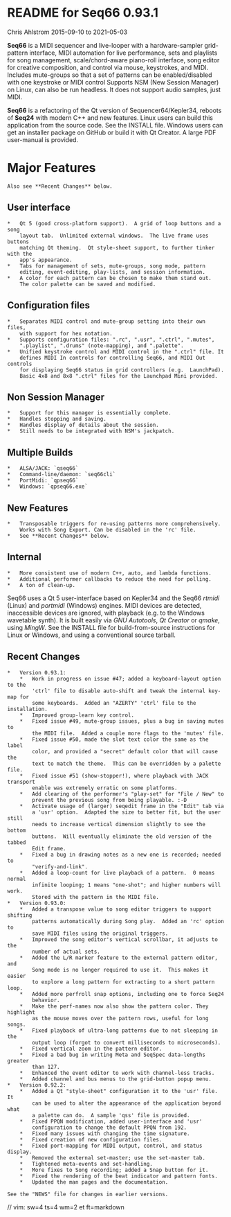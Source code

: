 # README for Seq66 0.93.1

Chris Ahlstrom
2015-09-10 to 2021-05-03

__Seq66__ is a MIDI sequencer and live-looper with a hardware-sampler
grid-pattern interface, MIDI automation for live performance, sets and
playlists for song management, scale/chord-aware piano-roll interface, song
editor for creative composition, and control via mouse, keystrokes, and MIDI.
Includes mute-groups so that a set of patterns can be enabled/disabled with one
keystroke or MIDI control Supports NSM (New Session Manager) on Linux, can also be
run headless.  It does not support audio samples, just MIDI.

__Seq66__ is a refactoring of the Qt version of Sequencer64/Kepler34, reboots
of __Seq24__ with modern C++ and new features.  Linux users can build this
application from the source code.  See the INSTALL file.  Windows users can
get an installer package on GitHub or build it with Qt Creator.  A large PDF
user-manual is provided.

# Major Features

    Also see **Recent Changes** below.

##  User interface

    *   Qt 5 (good cross-platform support).  A grid of loop buttons and a song
        layout tab.  Unlimited external windows.  The live frame uses buttons
        matching Qt theming.  Qt style-sheet support, to further tinker with the
        app's appearance.
    *   Tabs for management of sets, mute-groups, song mode, pattern
        editing, event-editing, play-lists, and session information.
    *   A color for each pattern can be chosen to make them stand out.
        The color palette can be saved and modified.

##  Configuration files

    *   Separates MIDI control and mute-group setting into their own files,
        with support for hex notation.
    *   Supports configuration files: ".rc", ".usr", ".ctrl", ".mutes",
        ".playlist", ".drums" (note-mapping), and ".palette".
    *   Unified keystroke control and MIDI control in the ".ctrl" file. It
        defines MIDI In controls for controlling Seq66, and MIDI Out controls
        for displaying Seq66 status in grid controllers (e.g.  LaunchPad).
        Basic 4x8 and 8x8 ".ctrl" files for the Launchpad Mini provided.

##  Non Session Manager

    *   Support for this manager is essentially complete.
    *   Handles stopping and saving.
    *   Handles display of details about the session.
    *   Still needs to be integrated with NSM's jackpatch.

##  Multiple Builds

    *   ALSA/JACK: `qseq66`
    *   Command-line/daemon: `seq66cli`
    *   PortMidi: `qpseq66`
    *   Windows: `qpseq66.exe`

##  New Features

    *   Transposable triggers for re-using patterns more comprehensively.
        Works with Song Export. Can be disabled in the 'rc' file.
    *   See **Recent Changes** below.

##  Internal

    *   More consistent use of modern C++, auto, and lambda functions.
    *   Additional performer callbacks to reduce the need for polling.
    *   A ton of clean-up.

Seq66 uses a Qt 5 user-interface based on Kepler34 and the Seq66 *rtmidi*
(Linux) and *portmidi* (Windows) engines.  MIDI devices are detected,
inaccessible devices are ignored, with playback (e.g. to the Windows wavetable
synth). It is built easily via *GNU Autotools*, *Qt Creator* or *qmake*, using
*MingW*.  See the INSTALL file for build-from-source instructions for Linux or
Windows, and using a conventional source tarball.

## Recent Changes

    *   Version 0.93.1:
        *   Work in progress on issue #47; added a keyboard-layout option to the
            'ctrl' file to disable auto-shift and tweak the internal key-map for
            some keyboards.  Added an "AZERTY" 'ctrl' file to the installation.
        *   Improved group-learn key control.
        *   Fixed issue #49, mute-group issues, plus a bug in saving mutes to
            the MIDI file.  Added a couple more flags to the 'mutes' file.
        *   Fixed issue #50, made the slot text color the same as the label
            color, and provided a "secret" default color that will cause the
            text to match the theme.  This can be overridden by a palette file.
        *   Fixed issue #51 (show-stopper!), where playback with JACK transport
            enable was extremely erratic on some platforms.
        *   Add clearing of the performer's "play-set" for "File / New" to
            prevent the previous song from being playable. :-D
        *   Activate usage of (larger) seqedit frame in the "Edit" tab via
            a 'usr' option.  Adapted the size to better fit, but the user still
            needs to increase vertical dimension slightly to see the bottom
            buttons.  Will eventually eliminate the old version of the tabbed
            Edit frame.
        *   Fixed a bug in drawing notes as a new one is recorded; needed to
            "verify-and-link".
        *   Added a loop-count for live playback of a pattern.  0 means normal
            infinite looping; 1 means "one-shot"; and higher numbers will work.
            Stored with the pattern in the MIDI file.
    *   Version 0.93.0:
        *   Added a transpose value to song editor triggers to support shifting
            patterns automatically during Song play.  Added an 'rc' option to
            save MIDI files using the original triggers.
        *   Improved the song editor's vertical scrollbar, it adjusts to the
            number of actual sets.
        *   Added the L/R marker feature to the external pattern editor, and
            Song mode is no longer required to use it.  This makes it easier
            to explore a long pattern for extracting to a short pattern loop.
        *   Added more perfroll snap options, including one to force Seq24
            behavior.
        *   Make the perf-names now also show the pattern color. They highlight
            as the mouse moves over the pattern rows, useful for long songs.
        *   Fixed playback of ultra-long patterns due to not sleeping in the
            output loop (forgot to convert milliseconds to microseconds).
        *   Fixed vertical zoom in the pattern editor.
        *   Fixed a bad bug in writing Meta and SeqSpec data-lengths greater
            than 127.
        *   Enhanced the event editor to work with channel-less tracks.
        *   Added channel and bus menus to the grid-button popup menu.
    *   Version 0.92.2:
        *   Added a Qt "style-sheet" configuration it to the 'usr' file. It
            can be used to alter the appearance of the application beyond what
            a palette can do.  A sample 'qss' file is provided.
        *   Fixed PPQN modification, added user-interface and 'usr'
            configuration to change the default PPQN from 192.
        *   Fixed many issues with changing the time signature.
        *   Fixed creation of new configuration files.
        *   Fixed port-mapping for MIDI output, control, and status display.
        *   Removed the external set-master; use the set-master tab.
        *   Tightened meta-events and set-handling.
        *   More fixes to Song recording; added a Snap button for it.
        *   Fixed the rendering of the beat indicator and pattern fonts.
        *   Updated the man pages and the documentation.

    See the "NEWS" file for changes in earlier versions.

// vim: sw=4 ts=4 wm=2 et ft=markdown
